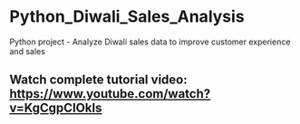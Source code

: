 # Python_Diwali_Sales_Analysis
Python project - Analyze Diwali sales data to improve customer experience and sales

## Watch complete tutorial video: https://www.youtube.com/watch?v=KgCgpCIOkIs
